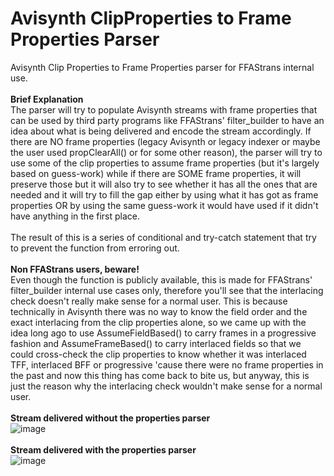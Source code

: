 # Avisynth ClipProperties to Frame Properties Parser
Avisynth Clip Properties to Frame Properties parser for FFAStrans internal use.
<br>
<br>
**Brief Explanation**
<br>
The parser will try to populate Avisynth streams with frame properties that can be used by third party programs like FFAStrans' filter_builder to have an idea about what is being delivered and encode the stream accordingly. If there are NO frame properties (legacy Avisynth or legacy indexer or maybe the user used propClearAll() or for some other reason), the parser will try to use some of the clip properties to assume frame properties (but it's largely based on guess-work) while if there are SOME frame properties, it will preserve those but it will also try to see whether it has all the ones that are needed and it will try to fill the gap either by using what it has got as frame properties OR by using the same guess-work it would have used if it didn't have anything in the first place.
<br>
<br>
The result of this is a series of conditional and try-catch statement that try to prevent the function from erroring out.
<br>
<br>
**Non FFAStrans users, beware!**
<br>
Even though the function is publicly available, this is made for FFAStrans' filter_builder internal use cases only, therefore you'll see that the interlacing check doesn't really make sense for a normal user. This is because technically in Avisynth there was no way to know the field order and the exact interlacing from the clip properties alone, so we came up with the idea long ago to use AssumeFieldBased() to carry frames in a progressive fashion and AssumeFrameBased() to carry interlaced fields so that we could cross-check the clip properties to know whether it was interlaced TFF, interlaced BFF or progressive 'cause there were no frame properties in the past and now this thing has come back to bite us, but anyway, this is just the reason why the interlacing check wouldn't make sense for a normal user.
<br>
<br>
**Stream delivered without the properties parser**
<br>
![image](https://user-images.githubusercontent.com/18946343/186724566-33c82580-a3cc-46c4-aca8-264ccaff0a13.png)
<br>
<br>
**Stream delivered with the properties parser**
<br>
![image](https://user-images.githubusercontent.com/18946343/186724269-0091b1d4-d38c-42f6-8e30-f62d3fdd33d6.png)
